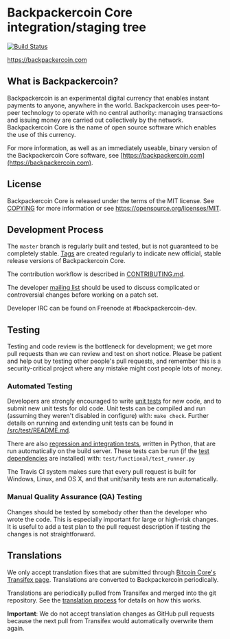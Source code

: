 Backpackercoin Core integration/staging tree
=====================================

[![Build Status](https://travis-ci.org/backpackercoin-project/backpackercoin.svg?branch=master)](https://travis-ci.org/backpackercoin-project/backpackercoin)

https://backpackercoin.com

What is Backpackercoin?
----------------

Backpackercoin is an experimental digital currency that enables instant payments to
anyone, anywhere in the world. Backpackercoin uses peer-to-peer technology to operate
with no central authority: managing transactions and issuing money are carried
out collectively by the network. Backpackercoin Core is the name of open source
software which enables the use of this currency.

For more information, as well as an immediately useable, binary version of
the Backpackercoin Core software, see [https://backpackercoin.com](https://backpackercoin.com).

License
-------

Backpackercoin Core is released under the terms of the MIT license. See [COPYING](COPYING) for more
information or see https://opensource.org/licenses/MIT.

Development Process
-------------------

The `master` branch is regularly built and tested, but is not guaranteed to be
completely stable. [Tags](https://github.com/backpackercoin/backpackercoin/tags) are created
regularly to indicate new official, stable release versions of Backpackercoin Core.

The contribution workflow is described in [CONTRIBUTING.md](CONTRIBUTING.md).

The developer [mailing list](https://groups.google.com/forum/#!forum/backpackercoin-dev)
should be used to discuss complicated or controversial changes before working
on a patch set.

Developer IRC can be found on Freenode at #backpackercoin-dev.

Testing
-------

Testing and code review is the bottleneck for development; we get more pull
requests than we can review and test on short notice. Please be patient and help out by testing
other people's pull requests, and remember this is a security-critical project where any mistake might cost people
lots of money.

### Automated Testing

Developers are strongly encouraged to write [unit tests](src/test/README.md) for new code, and to
submit new unit tests for old code. Unit tests can be compiled and run
(assuming they weren't disabled in configure) with: `make check`. Further details on running
and extending unit tests can be found in [/src/test/README.md](/src/test/README.md).

There are also [regression and integration tests](/test), written
in Python, that are run automatically on the build server.
These tests can be run (if the [test dependencies](/test) are installed) with: `test/functional/test_runner.py`

The Travis CI system makes sure that every pull request is built for Windows, Linux, and OS X, and that unit/sanity tests are run automatically.

### Manual Quality Assurance (QA) Testing

Changes should be tested by somebody other than the developer who wrote the
code. This is especially important for large or high-risk changes. It is useful
to add a test plan to the pull request description if testing the changes is
not straightforward.

Translations
------------

We only accept translation fixes that are submitted through [Bitcoin Core's Transifex page](https://www.transifex.com/projects/p/bitcoin/).
Translations are converted to Backpackercoin periodically.

Translations are periodically pulled from Transifex and merged into the git repository. See the
[translation process](doc/translation_process.md) for details on how this works.

**Important**: We do not accept translation changes as GitHub pull requests because the next
pull from Transifex would automatically overwrite them again.
